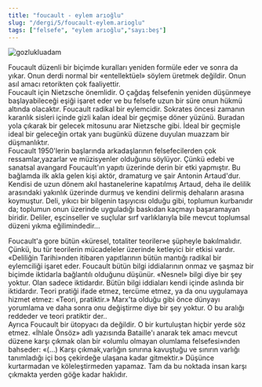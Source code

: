 ```yaml
---
title: "foucault - eylem arıoğlu"
slug: "/dergi/5/foucault-eylem.arioglu"
tags: ["felsefe", "eylem arıoğlu","sayı:beş"]
---
```




![gozlukluadam](/img/gozlukluadam.jpg)


Foucault düzenli bir biçimde
kuralları yeniden formüle eder ve sonra da yıkar. Onun derdi normal bir
«entellektüel» söylem üretmek değildir. Onun asıl amacı retorikten çok
faaliyettir.\
Foucault için Nietzsche önemlidir. O çağdaş felsefenin yeniden düşünmeye
başlayabileceği eşiği işaret eder ve bu felsefe uzun bir süre onun hükmü
altında olacaktır. Foucault radikal bir eylemcidir. Sokrates öncesi
zamanın karanlık sisleri içinde gizli kalan ideal bir geçmişe döner
yüzünü. Buradan yola çıkarak bir gelecek mitosunu arar Nietzsche gibi.
İdeal bir geçmişle ideal bir geleceğin ortak yanı bugünkü düzene duyulan
muazzam bir düşmanlıktır.\
Foucault 1950'lerin başlarında arkadaşlarının felsefecilerden çok
ressamlar,yazarlar ve müzisyenler olduğunu söylüyor. Çünkü edebi ve
sanatsal avangard Foucault'ın yapıtı üzerinde derin bir etki yapmıştır.
Bu bağlamda ilk akla gelen kişi aktör, dramaturg ve şair Antonin
Artaud'dur. Kendisi de uzun dönem akıl hastanelerine kapatılmış Artaud,
deha ile delilik arasındaki yakınlık üzerinde durmuş ve kendini delirmiş
dehaların arasına koymuştur. Deli, yıkıcı bir bilgenin taşıyıcısı olduğu
gibi, toplumun kurbanıdır da; toplumun onun üzerinde uyguladığı baskıdan
kaçmayı başaramayan biridir. Deliler, eşcinseller ve suçlular sırf
varlıklarıyla bile mevcut toplumsal düzeni yıkma eğilimindedir...

Foucault'a gore bütün «küresel, totaliter teoriler»e şüpheyle
bakılmalıdır. Çünkü, bu tür teorilerin mücadeleler üzerinde ketleyici
bir etkisi vardır. «Deliliğin Tarihi»nden itibaren yapıtlarının bütün
mantığı radikal bir eylemciliği işaret eder. Foucault bütün bilgi
iddialarının onmaz ve şaşmaz bir biçimde iktidarla bağlantılı olduğunu
düşünür. «Nesnel» bilgi diye bir şey yoktur. Olan sadece iktidardır.
Bütün bilgi iddiaları kendi içinde aslında bir iktidardır. Teori pratiği
ifade etmez, tercüme etmez, ya da onu uygulamaya hizmet etmez: «Teori,
pratiktir.» Marx'ta olduğu gibi önce dünyayı yorumlama ve daha sonra onu
değiştirme diye bir şey yoktur. O bu aralığı reddeder ve teori pratiktir
der..\
Ayrıca Foucault bir ütopyacı da değildir. O bir kurtuluştan hiçbir yerde
söz etmez. «İhlale Önsöz» adlı yazısında Bataille'ı anarak tek amacı
mevcut düzene karşı çıkmak olan bir «olumlu olmayan olumlama
felsefesi»nden bahseder: «(...) Karşı çıkmak,varlığın sınırına kavuştuğu
ve sınırın varlığı tanımladığı içi boş çekirdeğe ulaşana kadar
gitmektir.» Düşünce kurtarmadan ve köleleştirmeden yapamaz. Tam da bu
noktada insan karşı çıkmakta yerden göğe kadar haklıdır.
